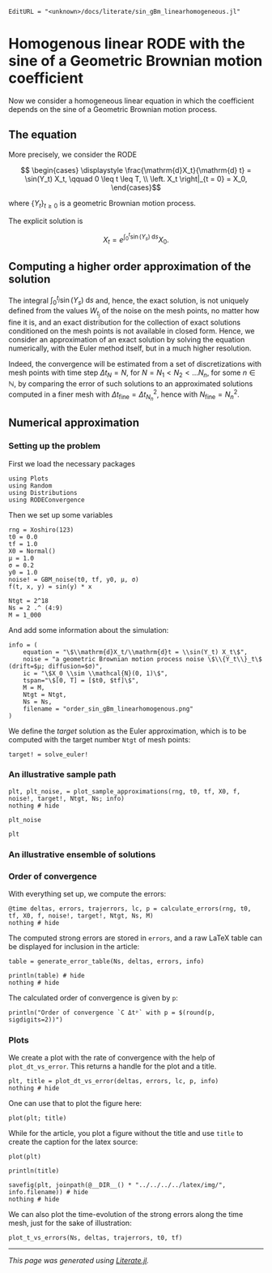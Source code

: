 ```@meta
EditURL = "<unknown>/docs/literate/sin_gBm_linearhomogeneous.jl"
```

# Homogenous linear RODE with the sine of a Geometric Brownian motion coefficient

Now we consider a homogeneous linear equation in which the coefficient depends on the sine of a Geometric Brownian motion process.

## The equation

More precisely, we consider the RODE
```math
  \begin{cases}
    \displaystyle \frac{\mathrm{d}X_t}{\mathrm{d} t} = \sin(Y_t) X_t, \qquad 0 \leq t \leq T, \\
  \left. X_t \right|_{t = 0} = X_0,
  \end{cases}
```
where $\{Y_t\}_{t\geq 0}$ is a geometric Brownian motion process.

The explicit solution is
```math
  X_t = e^{\int_0^t \sin(Y_s) \;\mathrm{d}s} X_0.
```

## Computing a higher order approximation of the solution

The integral $\int_0^{t_j} \sin(Y_s)\;\mathrm{d}s$ and, hence, the exact solution, is not uniquely defined from the values $W_{t_j}$ of the noise on the mesh points, no matter how fine it is, and an exact distribution for the collection of exact solutions conditioned on the mesh points is not available in closed form. Hence, we consider an approximation of an exact solution by solving the equation numerically, with the Euler method itself, but in a much higher resolution.

Indeed, the convergence will be estimated from a set of discretizations with mesh points with time step $\Delta t_N = N$, for $N = N_1 < N_2 < \ldots N_n$, for some $n\in \mathbb{N}$, by comparing the error of such solutions to an approximated solutions computed in a finer mesh with $\Delta t_{\textrm{fine}} = \Delta t_{N_n}^2$, hence with $N_\textrm{fine} = N_n^2$.

## Numerical approximation

### Setting up the problem

First we load the necessary packages

````@example sin_gBm_linearhomogeneous
using Plots
using Random
using Distributions
using RODEConvergence
````

Then we set up some variables

````@example sin_gBm_linearhomogeneous
rng = Xoshiro(123)
t0 = 0.0
tf = 1.0
X0 = Normal()
μ = 1.0
σ = 0.2
y0 = 1.0
noise! = GBM_noise(t0, tf, y0, μ, σ)
f(t, x, y) = sin(y) * x

Ntgt = 2^18
Ns = 2 .^ (4:9)
M = 1_000
````

And add some information about the simulation:

````@example sin_gBm_linearhomogeneous
info = (
    equation = "\$\\mathrm{d}X_t/\\mathrm{d}t = \\sin(Y_t) X_t\$",
    noise = "a geometric Brownian motion process noise \$\\{Y_t\\}_t\$ (drift=$μ; diffusion=$σ)",
    ic = "\$X_0 \\sim \\mathcal{N}(0, 1)\$",
    tspan="\$[0, T] = [$t0, $tf]\$",
    M = M,
    Ntgt = Ntgt,
    Ns = Ns,
    filename = "order_sin_gBm_linearhomogenous.png"
)
````

We define the *target* solution as the Euler approximation, which is to be computed with the target number `Ntgt` of mesh points:

````@example sin_gBm_linearhomogeneous
target! = solve_euler!
````

### An illustrative sample path

````@example sin_gBm_linearhomogeneous
plt, plt_noise, = plot_sample_approximations(rng, t0, tf, X0, f, noise!, target!, Ntgt, Ns; info)
nothing # hide
````

````@example sin_gBm_linearhomogeneous
plt_noise
````

````@example sin_gBm_linearhomogeneous
plt
````

### An illustrative ensemble of solutions

### Order of convergence

With everything set up, we compute the errors:

````@example sin_gBm_linearhomogeneous
@time deltas, errors, trajerrors, lc, p = calculate_errors(rng, t0, tf, X0, f, noise!, target!, Ntgt, Ns, M)
nothing # hide
````

The computed strong errors are stored in `errors`, and a raw LaTeX table can be displayed for inclusion in the article:

````@example sin_gBm_linearhomogeneous
table = generate_error_table(Ns, deltas, errors, info)

println(table) # hide
nothing # hide
````

The calculated order of convergence is given by `p`:

````@example sin_gBm_linearhomogeneous
println("Order of convergence `C Δtᵖ` with p = $(round(p, sigdigits=2))")
````

### Plots

We create a plot with the rate of convergence with the help of `plot_dt_vs_error`. This returns a handle for the plot and a title.

````@example sin_gBm_linearhomogeneous
plt, title = plot_dt_vs_error(deltas, errors, lc, p, info)
nothing # hide
````

One can use that to plot the figure here:

````@example sin_gBm_linearhomogeneous
plot(plt; title)
````

While for the article, you plot a figure without the title and use `title` to create the caption for the latex source:

````@example sin_gBm_linearhomogeneous
plot(plt)

println(title)
````

````@example sin_gBm_linearhomogeneous
savefig(plt, joinpath(@__DIR__() * "../../../../latex/img/", info.filename)) # hide
nothing # hide
````

We can also plot the time-evolution of the strong errors along the time mesh, just for the sake of illustration:

````@example sin_gBm_linearhomogeneous
plot_t_vs_errors(Ns, deltas, trajerrors, t0, tf)
````

---

*This page was generated using [Literate.jl](https://github.com/fredrikekre/Literate.jl).*

